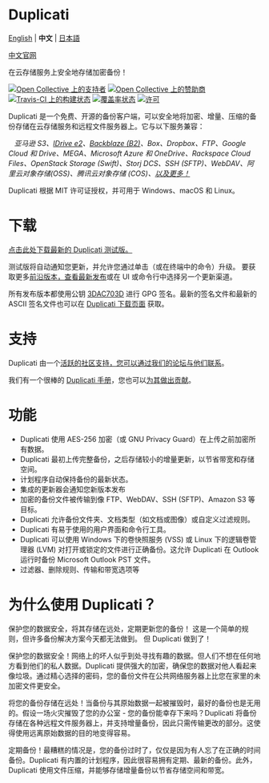 # Duplicati

[English](./README.md) | **中文** | [日本語](./README.ja-JP.md)

[中文官网](https://duplicati.com)

在云存储服务上安全地存储加密备份！

[![Open Collective 上的支持者](https://edas-hz.oss-cn-hangzhou.aliyuncs.com/edas-apps/charts-store/duplicati/image/68747470733a2f2f6f70656e636f6c6c6563746976652e636f6d2f6475706c69636174692f6261636b6572732f62616467652e737667.svg)](#backers) [![Open Collective 上的赞助商](https://edas-hz.oss-cn-hangzhou.aliyuncs.com/edas-apps/charts-store/duplicati/image/68747470733a2f2f6f70656e636f6c6c6563746976652e636f6d2f6475706c69636174692f73706f6e736f72732f62616467652e737667.svg)](#sponsors) [![Travis-CI 上的构建状态](https://edas-hz.oss-cn-hangzhou.aliyuncs.com/edas-apps/charts-store/duplicati/image/duplicati.svg)](https://travis-ci.org/duplicati/duplicati)
[![覆盖率状态](https://edas-hz.oss-cn-hangzhou.aliyuncs.com/edas-apps/charts-store/duplicati/image/badge.svg)](https://coveralls.io/github/duplicati/duplicati?branch=HEAD)
[![许可](https://edas-hz.oss-cn-hangzhou.aliyuncs.com/edas-apps/charts-store/duplicati/image/duplicati.svg)](https://github.com/duplicati/duplicati/blob/master/LICENSE)

Duplicati 是一个免费、开源的备份客户端，可以安全地将加密、增量、压缩的备份存储在云存储服务和远程文件服务器上。它与以下服务兼容：

&nbsp;&nbsp; _亚马逊 S3、[IDrive e2](https://www.idrive.com/e2/duplicati "使用 Duplicati 与 IDrive e2")、[Backblaze (B2)](https://www.backblaze.com/blog/duplicati-backups-cloud-storage/ "Duplicati 与 Backblaze B2 云存储")、Box、Dropbox、FTP、Google Cloud 和 Drive、MEGA、Microsoft Azure 和 OneDrive、Rackspace Cloud Files、OpenStack Storage (Swift)、Storj DCS、SSH (SFTP)、WebDAV、阿里云对象存储(OSS)、腾讯云对象存储 (COS)、[以及更多！](https://docs.duplicati.com/backup-destinations/destination-overview)_

Duplicati 根据 MIT 许可证授权，并可用于 Windows、macOS 和 Linux。

# 下载

[点击此处下载最新的 Duplicati 测试版。](https://duplicati.com/download)

测试版将自动通知您更新，并允许您通过单击（或在终端中的命令）升级。
要获取更多[前沿版本，查看最新发布](https://github.com/duplicati/duplicati/releases)或在 UI 或命令行中选择另一个更新渠道。

所有发布版本都使用公钥 [3DAC703D](https://keys.openpgp.org/search?q=0xC20E90473DAC703D) 进行 GPG 签名。最新的签名文件和最新的 ASCII 签名文件也可以在 [Duplicati 下载页面](https://github.com/duplicati/duplicati/releases) 获取。

# 支持

Duplicati 由一个[活跃的社区支持，您可以通过我们的论坛与他们联系](https://forum.duplicati.com)。

我们有一个很棒的 [Duplicati 手册](https://docs.duplicati.com)，您也可以[为其做出贡献](https://github.com/duplicati/documentation)。

# 功能

- Duplicati 使用 AES-256 加密（或 GNU Privacy Guard）在上传之前加密所有数据。
- Duplicati 最初上传完整备份，之后存储较小的增量更新，以节省带宽和存储空间。
- 计划程序自动保持备份的最新状态。
- 集成的更新器会通知您新版本发布
- 加密的备份文件被传输到像 FTP、WebDAV、SSH (SFTP)、Amazon S3 等目标。
- Duplicati 允许备份文件夹、文档类型（如文档或图像）或自定义过滤规则。
- Duplicati 有易于使用的用户界面和命令行工具。
- Duplicati 可以使用 Windows 下的卷快照服务 (VSS) 或 Linux 下的逻辑卷管理器 (LVM) 对打开或锁定的文件进行正确备份。这允许 Duplicati 在 Outlook 运行时备份 Microsoft Outlook PST 文件。
- 过滤器、删除规则、传输和带宽选项等

# 为什么使用 Duplicati？

保护您的数据安全，将其存储在远处，定期更新您的备份！
这是一个简单的规则，但许多备份解决方案今天都无法做到。
但 Duplicati 做到了！

保护您的数据安全！网络上的坏人似乎到处寻找有趣的数据。但人们不想在任何地方看到他们的私人数据。Duplicati 提供强大的加密，确保您的数据对他人看起来像垃圾。通过精心选择的密码，您的备份文件在公共网络服务器上比您在家里的未加密文件更安全。

将您的备份存储在远处！当备份与其原始数据一起被摧毁时，最好的备份也是无用的。假设一场火灾摧毁了您的办公室 - 您的备份能幸存下来吗？Duplicati 将备份存储在各种远程文件服务器上，并支持增量备份，因此只需传输更改的部分。这使得使用远离原始数据的目的地变得容易。

定期备份！最糟糕的情况是，您的备份过时了，仅仅是因为有人忘了在正确的时间备份。Duplicati 有内置的计划程序，因此很容易拥有定期、最新的备份。此外，Duplicati 使用文件压缩，并能够存储增量备份以节省存储空间和带宽。

